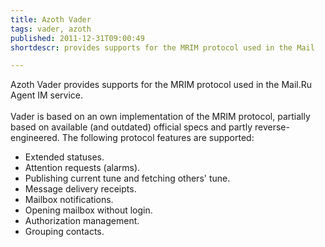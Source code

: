 ```yaml
---
title: Azoth Vader
tags: vader, azoth
published: 2011-12-31T09:00:49
shortdescr: provides supports for the MRIM protocol used in the Mail

---
```


Azoth Vader provides supports for the MRIM protocol used in the Mail.Ru
Agent IM service.\
\
Vader is based on an own implementation of the MRIM protocol, partially
based on available (and outdated) official specs and partly
reverse-engineered. The following protocol features are supported:

-   Extended statuses.
-   Attention requests (alarms).
-   Publishing current tune and fetching others' tune.
-   Message delivery receipts.
-   Mailbox notifications.
-   Opening mailbox without login.
-   Authorization management.
-   Grouping contacts.